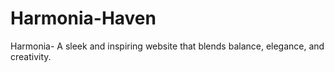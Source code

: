 # Harmonia-Haven
Harmonia- A sleek and inspiring website that blends balance, elegance, and creativity.
